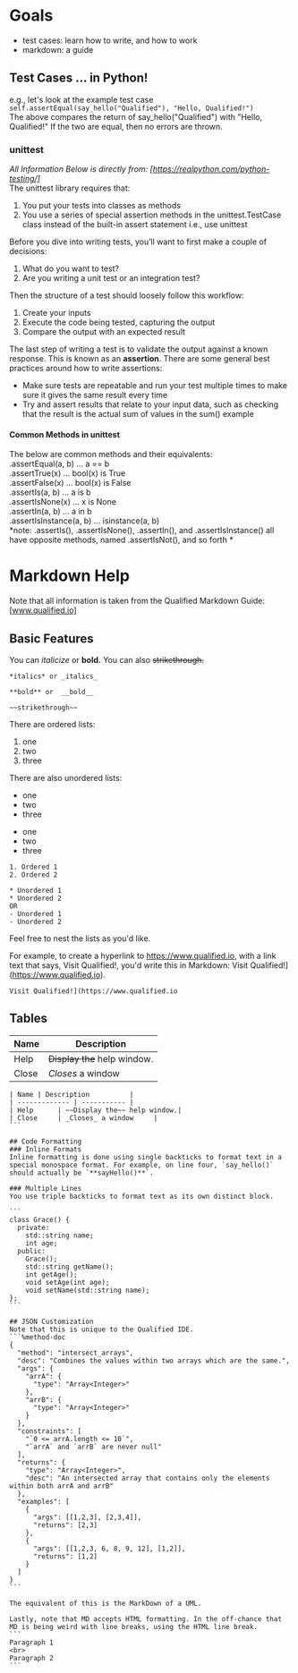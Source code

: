 # Goals
- test cases: learn how to write, and how to work
- markdown: a guide

## Test Cases ... in Python!
e.g., let's look at the example test case
`self.assertEqual(say_hello("Qualified"), "Hello, Qualified!")`
<br>The above compares the return of say_hello("Qualified") with "Hello, Qualified!" If the two are equal, then no errors are thrown.

### unittest 
_All Information Below is directly from: [https://realpython.com/python-testing/]_
<br>The unittest library requires that:
1. You put your tests into classes as methods
2. You use a series of special assertion methods in the unittest.TestCase class instead of the built-in assert statement
i.e., use unittest

Before you dive into writing tests, you’ll want to first make a couple of decisions:
1. What do you want to test?
2. Are you writing a unit test or an integration test?

Then the structure of a test should loosely follow this workflow:
1. Create your inputs
2. Execute the code being tested, capturing the output
3. Compare the output with an expected result

The last step of writing a test is to validate the output against a known response. This is known as an **assertion**. There are some general best practices around how to write assertions:
- Make sure tests are repeatable and run your test multiple times to make sure it gives the same result every time
- Try and assert results that relate to your input data, such as checking that the result is the actual sum of values in the sum() example

#### Common Methods in unittest
The below are common methods and their equivalents:
<br>.assertEqual(a, b) ... a == b
<br>.assertTrue(x) ... bool(x) is True
<br>.assertFalse(x)	... bool(x) is False
<br>.assertIs(a, b)	... a is b
<br>.assertIsNone(x) ... x is None
<br>.assertIn(a, b) ... a in b
<br>.assertIsInstance(a, b)	... isinstance(a, b)
<br>*note: .assertIs(), .assertIsNone(), .assertIn(), and .assertIsInstance() all have opposite methods, named .assertIsNot(), and so forth *

# Markdown Help
Note that all information is taken from the Qualified Markdown Guide: [www.qualified.io]

## Basic Features
You can *italicize* or **bold.** You can also ~~strikethrough.~~

```
*italics* or _italics_

**bold** or  __bold__

~~strikethrough~~
```

There are ordered lists:
1. one
2. two 
3. three

There are also unordered lists:
* one
* two
* three
- one
- two
- three

```
1. Ordered 1
2. Ordered 2

* Unordered 1
* Unordered 2
OR
- Unordered 1
- Unordered 2
```

Feel free to nest the lists as you'd like.

For example, to create a hyperlink to https://www.qualified.io, with a link text that says, Visit Qualified!, you'd write this in Markdown: Visit Qualified!](https://www.qualified.io).

```
Visit Qualified!](https://www.qualified.io
```

## Tables
| Name | Description          |
| ------------- | ----------- |
| Help      | ~~Display the~~ help window.|
| Close     | _Closes_ a window     |


````
| Name | Description          |
| ------------- | ----------- |
| Help      | ~~Display the~~ help window.|
| Close     | _Closes_ a window     |
```

## Code Formatting
### Inline Formats
Inline formatting is done using single backticks to format text in a special monospace format. For example, on line four, `say_hello()` should actually be `**sayHello()**`.

### Multiple Lines
You use triple backticks to format text as its own distinct block.

```
class Grace() {
  private:
    std::string name;
    int age;
  public:
    Grace();
    std::string getName();
    int getAge();
    void setAge(int age);
    void setName(std::string name);
};
```

## JSON Customization
Note that this is unique to the Qualified IDE.
```%method-doc
{  
  "method": "intersect_arrays",
  "desc": "Combines the values within two arrays which are the same.",
  "args": {
    "arrA": {
      "type": "Array<Integer>"
    },
    "arrB": {
      "type": "Array<Integer>"
    }
  },
  "constraints": [
    "`0 <= arrA.length <= 10`",
    "`arrA` and `arrB` are never null"
  ],
  "returns": {
    "type": "Array<Integer>",
    "desc": "An intersected array that contains only the elements within both arrA and arrB"
  },
  "examples": [
    {
      "args": [[1,2,3], [2,3,4]],
      "returns": [2,3]
    },
    {
      "args": [[1,2,3, 6, 8, 9, 12], [1,2]],
      "returns": [1,2]
    }
  ]
}
```

The equivalent of this is the MarkDown of a UML. 

Lastly, note that MD accepts HTML formatting. In the off-chance that MD is being weird with line breaks, using the HTML line break. 
```
Paragraph 1
<br>
Paragraph 2
```

